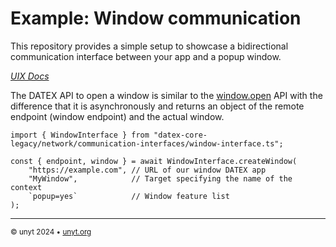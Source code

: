 # Example: Window communication

This repository provides a simple setup to showcase a bidirectional communication interface between your app and a popup window.

*[UIX Docs](https://docs.unyt.org/manual/uix/getting-started)*

The DATEX API to open a window is similar to the [window.open](https://developer.mozilla.org/en-US/docs/Web/API/Window/open) API with the difference that it is asynchronously and returns an object of the remote endpoint (window endpoint) and the actual window.

```tsx
import { WindowInterface } from "datex-core-legacy/network/communication-interfaces/window-interface.ts";

const { endpoint, window } = await WindowInterface.createWindow(
	"https://example.com", // URL of our window DATEX app
	"MyWindow",            // Target specifying the name of the context
	`popup=yes`            // Window feature list
);
```


---

<sub>&copy; unyt 2024 • [unyt.org](https://unyt.org)</sub>